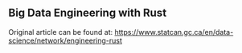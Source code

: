 ## Big Data Engineering with Rust

Original article can be found at: https://www.statcan.gc.ca/en/data-science/network/engineering-rust

